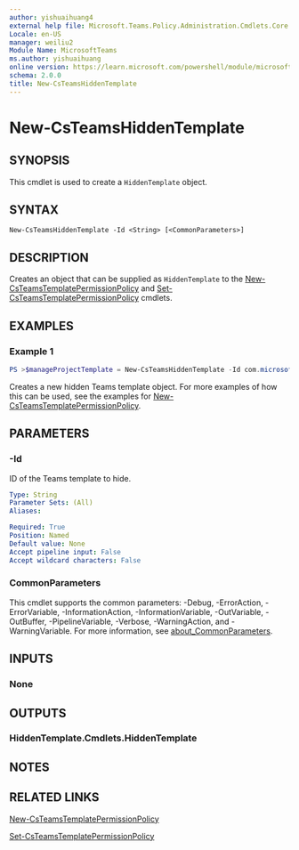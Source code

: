 ```yaml
---
author: yishuaihuang4
external help file: Microsoft.Teams.Policy.Administration.Cmdlets.Core.dll-Help.xml
Locale: en-US
manager: weiliu2
Module Name: MicrosoftTeams
ms.author: yishuaihuang
online version: https://learn.microsoft.com/powershell/module/microsoftteams/new-csteamshiddentemplate
schema: 2.0.0
title: New-CsTeamsHiddenTemplate
---
```


# New-CsTeamsHiddenTemplate

## SYNOPSIS
This cmdlet is used to create a `HiddenTemplate` object.
## SYNTAX

```
New-CsTeamsHiddenTemplate -Id <String> [<CommonParameters>]
```

## DESCRIPTION
Creates an object that can be supplied as `HiddenTemplate` to the [New-CsTeamsTemplatePermissionPolicy](new-csteamstemplatepermissionpolicy.md) and [Set-CsTeamsTemplatePermissionPolicy](set-csteamstemplatepermissionpolicy.md) cmdlets.

## EXAMPLES

### Example 1
```powershell
PS >$manageProjectTemplate = New-CsTeamsHiddenTemplate -Id com.microsoft.teams.template.ManageAProject
```

Creates a new hidden Teams template object. For more examples of how this can be used, see the examples for [New-CsTeamsTemplatePermissionPolicy](https://learn.microsoft.com/powershell/module/microsoftteams/new-csteamstemplatepermissionpolicy).

## PARAMETERS

### -Id
ID of the Teams template to hide.

```yaml
Type: String
Parameter Sets: (All)
Aliases:

Required: True
Position: Named
Default value: None
Accept pipeline input: False
Accept wildcard characters: False
```

### CommonParameters
This cmdlet supports the common parameters: -Debug, -ErrorAction, -ErrorVariable, -InformationAction, -InformationVariable, -OutVariable, -OutBuffer, -PipelineVariable, -Verbose, -WarningAction, and -WarningVariable. For more information, see [about_CommonParameters](https://go.microsoft.com/fwlink/?LinkID=113216).

## INPUTS

### None

## OUTPUTS

### HiddenTemplate.Cmdlets.HiddenTemplate

## NOTES

## RELATED LINKS
[New-CsTeamsTemplatePermissionPolicy](https://learn.microsoft.com/powershell/module/microsoftteams/new-csteamstemplatepermissionpolicy)

[Set-CsTeamsTemplatePermissionPolicy](https://learn.microsoft.com/powershell/module/microsoftteams/set-csteamstemplatepermissionpolicy)
